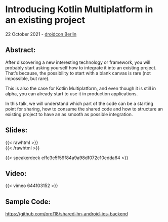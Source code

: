 # Introducing Kotlin Multiplatform in an existing project


22 October 2021 - [droidcon Berlin](https://www.berlin.droidcon.com/schedule)

## Abstract:

After discovering a new interesting technology or framework, you will probably start asking yourself how to integrate it into an existing project. That’s because, the possibility to start with a blank canvas is rare (not impossible, but rare).

This is also the case for Kotlin Multiplatform, and even though it is still in alpha, you can already start to use it in production applications.

In this talk, we will understand which part of the code can be a starting point for sharing, how to consume the shared code and how to structure an existing project to have an as smooth as possible integration.

## Slides:
{{< rawhtml >}}
<br>
{{< /rawhtml >}}

{{< speakerdeck effc3e5f59f84a9a98df072c10edda64 >}}

## Video:

{{< vimeo 644103152 >}}

## Sample Code:

https://github.com/prof18/shared-hn-android-ios-backend

